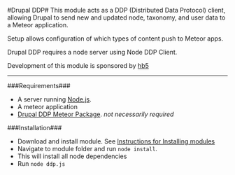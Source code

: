 #Drupal DDP#
This module acts as a DDP (Distributed Data Protocol) client,
allowing Drupal to send new and updated node, taxonomy, and
user data to a Meteor application. 

Setup allows configuration of which types of content push to Meteor apps. 

Drupal DDP requires a node server using Node DDP Client.

Development of this module is sponsored by [hb5](http://hb5.co)

----

###Requirements###
* A server running [Node.js](http://nodejs.org/).
* A meteor application
* [Drupal DDP Meteor Package](https://github.com/hb5co/drupal-ddp).
*not necessarily required*

###Installation###
* Download and install module. See [Instructions for Installing modules](https://www.drupal.org/documentation/install/modules-themes/modules-7)
* Navigate to module folder and run `node install`.
 * This will install all node dependencies
* Run `node ddp.js`